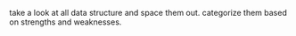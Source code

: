 take a look at all data structure and space them out.
categorize them based on strengths and weaknesses.